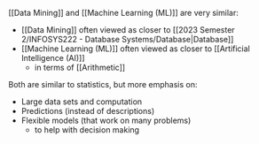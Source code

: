 [[Data Mining]] and [[Machine Learning (ML)]] are very similar:
- [[Data Mining]] often viewed as closer to [[2023 Semester 2/INFOSYS222 - Database Systems/Database|Database]]
- [[Machine Learning (ML)]] often viewed as closer to [[Artificial Intelligence (AI)]]
	- in terms of [[Arithmetic]]

Both are similar to statistics, but more emphasis on:
- Large data sets and computation
- Predictions (instead of descriptions)
- Flexible models (that work on many problems)
	- to help with decision making